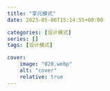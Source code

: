 ```yaml
---
title: "享元模式"
date: 2023-05-06T15:14:55+08:00

categories: [设计模式]
series: []
tags: [设计模式]

cover:
    image: "020.webp"
    alt: "cover"
    relative: true
---
```


